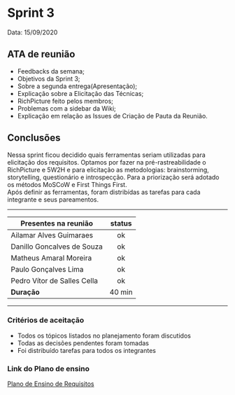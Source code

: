 # Sprint 3

Data: 15/09/2020

## ATA de reunião

- Feedbacks da semana;
- Objetivos da Sprint 3;
- Sobre a segunda entrega(Apresentação);
- Explicação sobre a Elicitação das Técnicas;
- RichPicture feito pelos membros; 
- Problemas com a sidebar da Wiki;
- Explicação em relação as Issues de Criação de Pauta da Reunião.


## Conclusões

Nessa sprint ficou decidido quais ferramentas seriam utilizadas para elicitação dos requisitos. Optamos por fazer na pré-rastreabilidade o RichPicture e 5W2H e para elicitação as metodologias: brainstorming, storytelling, questionário e introspecção. Para a priorização será adotado os métodos MoSCoW e First Things First.  
Após definir as ferramentas, foram distribídas as tarefas para cada integrante e seus pareamentos.

---

| Presentes na reunião    | status |
| ----------------------- | :----: |
| Ailamar Alves Guimaraes  | ok  |
| Danillo Goncalves de Souza | ok |
| Matheus Amaral Moreira   | ok |
| Paulo Gonçalves Lima     | ok |
| Pedro Vítor de Salles Cella | ok |
| **Duração** | 40 min |

---

### Critérios de aceitação

- Todos os tópicos listados no planejamento foram discutidos
- Todas as decisões pendentes foram tomadas
- Foi distribuído tarefas para todos os integrantes

### Link do Plano de ensino

[Plano de Ensino de Requisitos](https://aprender3.unb.br/pluginfile.php/426680/mod_resource/content/2/Plano_de_Ensino%20RE%2012020TerQui.pdf)
